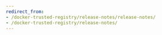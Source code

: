 ```yaml
---
redirect_from:
- /docker-trusted-registry/release-notes/release-notes/
- /docker-trusted-registry/release-notes/
---
```

